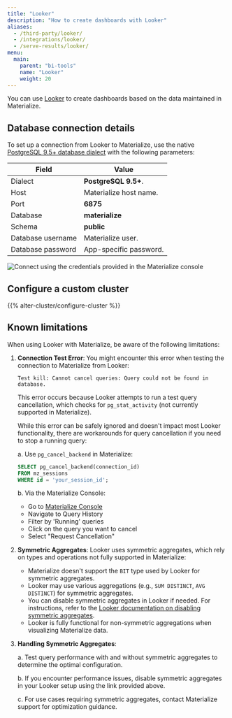```yaml
---
title: "Looker"
description: "How to create dashboards with Looker"
aliases:
  - /third-party/looker/
  - /integrations/looker/
  - /serve-results/looker/
menu:
  main:
    parent: "bi-tools"
    name: "Looker"
    weight: 20
---
```


You can use [Looker](https://cloud.google.com/looker-bi) to create dashboards
based on the data maintained in Materialize.

## Database connection details

To set up a connection from Looker to Materialize, use the native
[PostgreSQL 9.5+ database dialect](https://cloud.google.com/looker/docs/db-config-postgresql)
with the following parameters:

Field                  | Value
---------------------- | ----------------
Dialect                | **PostgreSQL 9.5+**.
Host                   | Materialize host name.
Port                   | **6875**
Database               | **materialize**
Schema                 | **public**
Database username      | Materialize user.
Database password      | App-specific password.

![Connect using the credentials provided in the Materialize console](https://github-production-user-asset-6210df.s3.amazonaws.com/21223421/272911799-2525c5ae-4594-4d33-bdfa-c20af835c7c5.png)

## Configure a custom cluster

{{% alter-cluster/configure-cluster %}}

## Known limitations

When using Looker with Materialize, be aware of the following limitations:

1. **Connection Test Error**: You might encounter this error when testing the connection to Materialize from Looker:

   ```
   Test kill: Cannot cancel queries: Query could not be found in database.
   ```

   This error occurs because Looker attempts to run a test query cancellation, which checks for `pg_stat_activity` (not currently supported in Materialize).

   While this error can be safely ignored and doesn't impact most Looker functionality, there are workarounds for query cancellation if you need to stop a running query:

   a. Use `pg_cancel_backend` in Materialize:

      ```sql
      SELECT pg_cancel_backend(connection_id)
      FROM mz_sessions
      WHERE id = 'your_session_id';
      ```

   b. Via the Materialize Console:
      - Go to [Materialize Console](/console/)
      - Navigate to Query History
      - Filter by 'Running' queries
      - Click on the query you want to cancel
      - Select "Request Cancellation"

2. **Symmetric Aggregates**: Looker uses symmetric aggregates, which rely on types and operations not fully supported in Materialize:

   - Materialize doesn't support the `BIT` type used by Looker for symmetric aggregates.
   - Looker may use various aggregations (e.g., `SUM DISTINCT`, `AVG DISTINCT`) for symmetric aggregates.
   - You can disable symmetric aggregates in Looker if needed. For instructions, refer to the [Looker documentation on disabling symmetric aggregates](https://cloud.google.com/looker/docs/reference/param-explore-symmetric-aggregates#not_all_database_dialects_support_median_and_percentile_measure_types_with_symmetric_aggregates).
   - Looker is fully functional for non-symmetric aggregations when visualizing Materialize data.

3. **Handling Symmetric Aggregates**:

   a. Test query performance with and without symmetric aggregates to determine the optimal configuration.

   b. If you encounter performance issues, disable symmetric aggregates in your Looker setup using the link provided above.

   c. For use cases requiring symmetric aggregates, contact Materialize support for optimization guidance.
